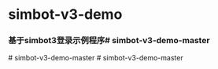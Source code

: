 # simbot-v3-demo

### 基于simbot3登录示例程序#   s i m b o t - v 3 - d e m o - m a s t e r  
 #   s i m b o t - v 3 - d e m o - m a s t e r  
 #   s i m b o t - v 3 - d e m o - m a s t e r  
 